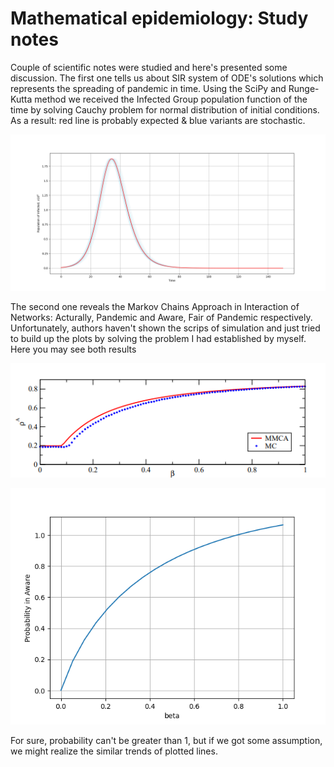 # Mathematical epidemiology: Study notes


Couple of scientific notes were studied and here's presented some discussion.
The first one tells us about SIR system of ODE's solutions which represents the spreading of pandemic in time.
Using the SciPy and Runge-Kutta method we received the Infected Group population function of the time by solving Cauchy problem for normal distribution
of initial conditions. As a result: red line is probably expected & blue variants are stochastic.

![](Graph_1.png)

The second one reveals the Markov Chains Approach in Interaction of Networks:
Acturally, Pandemic and Aware, Fair of Pandemic respectively. Unfortunately, authors haven't shown the scrips of simulation and just tried to build up the plots by solving the problem I had established by myself. Here you may see both results

![](gr1.png)

![](gr2.png)

For sure, probability can't be greater than 1, but if we got some assumption, we might realize the similar trends of plotted lines.


